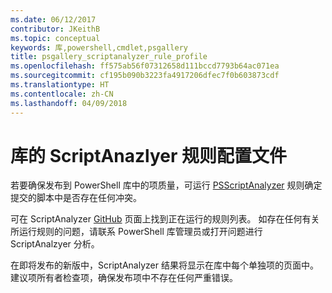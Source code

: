 ```yaml
---
ms.date: 06/12/2017
contributor: JKeithB
ms.topic: conceptual
keywords: 库,powershell,cmdlet,psgallery
title: psgallery_scriptanalyzer_rule_profile
ms.openlocfilehash: ff575ab56f07312658d111bccd7793b64ac071ea
ms.sourcegitcommit: cf195b090b3223fa4917206dfec7f0b603873cdf
ms.translationtype: HT
ms.contentlocale: zh-CN
ms.lasthandoff: 04/09/2018
---
```

# <a name="scriptanazlyer-rule-profile-for-gallery"></a>库的 ScriptAnazlyer 规则配置文件
若要确保发布到 PowerShell 库中的项质量，可运行 [PSScriptAnalyzer](https://github.com/PowerShell/PSScriptAnalyzer) 规则确定提交的脚本中是否存在任何冲突。

可在 ScriptAnalyzer [GitHub](https://github.com/PowerShell/PSScriptAnalyzer/blob/development/Engine/Settings/PSGallery.psd1) 页面上找到正在运行的规则列表。
如存在任何有关所运行规则的问题，请联系 PowerShell 库管理员或打开问题进行 ScriptAnalzyer 分析。

在即将发布的新版中，ScriptAnalyzer 结果将显示在库中每个单独项的页面中。 建议项所有者检查项，确保发布项中不存在任何严重错误。